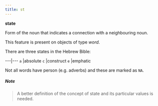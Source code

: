 ```yaml
---
title: st
---
```


**state**


Form of the noun that indicates a connection with a neighbouring noun.

This feature is present on objects of type *word*.

There are three states in the Hebrew Bible:

---|---
`a` |absolute 
`c` |construct 
`e` |emphatic 

Not all words have person (e.g. adverbs) and these are marked as `NA`.

##### Note
> A better definition of the concept of state and its particular values is needed.
